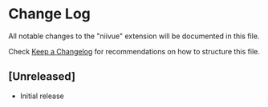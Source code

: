 # Change Log

All notable changes to the "niivue" extension will be documented in this file.

Check [Keep a Changelog](http://keepachangelog.com/) for recommendations on how to structure this file.

## [Unreleased]

- Initial release